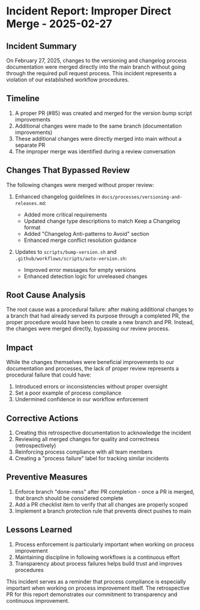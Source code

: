 # Incident Report: Improper Direct Merge - 2025-02-27

## Incident Summary

On February 27, 2025, changes to the versioning and changelog process documentation were merged directly into the main branch without going through the required pull request process. This incident represents a violation of our established workflow procedures.

## Timeline

1. A proper PR (#85) was created and merged for the version bump script improvements
2. Additional changes were made to the same branch (documentation improvements)
3. These additional changes were directly merged into main without a separate PR
4. The improper merge was identified during a review conversation

## Changes That Bypassed Review

The following changes were merged without proper review:

1. Enhanced changelog guidelines in `docs/processes/versioning-and-releases.md`:
   - Added more critical requirements
   - Updated change type descriptions to match Keep a Changelog format
   - Added "Changelog Anti-patterns to Avoid" section
   - Enhanced merge conflict resolution guidance

2. Updates to `scripts/bump-version.sh` and `.github/workflows/scripts/auto-version.sh`:
   - Improved error messages for empty versions
   - Enhanced detection logic for unreleased changes

## Root Cause Analysis

The root cause was a procedural failure: after making additional changes to a branch that had already served its purpose through a completed PR, the proper procedure would have been to create a new branch and PR. Instead, the changes were merged directly, bypassing our review process.

## Impact

While the changes themselves were beneficial improvements to our documentation and processes, the lack of proper review represents a procedural failure that could have:

1. Introduced errors or inconsistencies without proper oversight
2. Set a poor example of process compliance
3. Undermined confidence in our workflow enforcement

## Corrective Actions

1. Creating this retrospective documentation to acknowledge the incident
2. Reviewing all merged changes for quality and correctness (retrospectively)
3. Reinforcing process compliance with all team members
4. Creating a "process failure" label for tracking similar incidents

## Preventive Measures

1. Enforce branch "done-ness" after PR completion - once a PR is merged, that branch should be considered complete
2. Add a PR checklist item to verify that all changes are properly scoped
3. Implement a branch protection rule that prevents direct pushes to main

## Lessons Learned

1. Process enforcement is particularly important when working on process improvement
2. Maintaining discipline in following workflows is a continuous effort
3. Transparency about process failures helps build trust and improves procedures

This incident serves as a reminder that process compliance is especially important when working on process improvement itself. The retrospective PR for this report demonstrates our commitment to transparency and continuous improvement.
